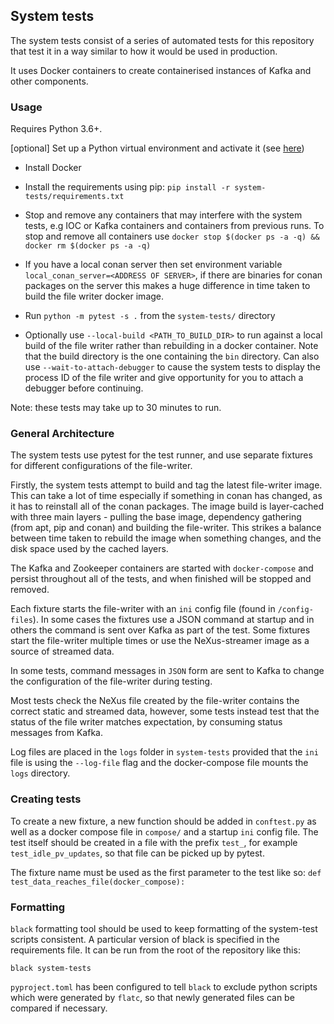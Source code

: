 ## System tests

The system tests consist of a series of automated tests for this repository that test it in a way similar to how it would be used in production.

It uses Docker containers to create containerised instances of Kafka and other components.

### Usage

Requires Python 3.6+.

[optional] Set up a Python virtual environment and activate it (see [here](https://virtualenv.pypa.io/en/stable/))

* Install Docker

* Install the requirements using pip: `pip install -r system-tests/requirements.txt`

* Stop and remove any containers that may interfere with the system tests, e.g IOC or Kafka containers and containers from previous runs. To stop and remove all containers use `docker stop $(docker ps -a -q) && docker rm $(docker ps -a -q)`

* If you have a local conan server then set environment variable `local_conan_server=<ADDRESS OF SERVER>`, if there are binaries for conan packages on the server this makes a huge difference in time taken to build the file writer docker image.

* Run `python -m pytest -s .` from the `system-tests/` directory

* Optionally use `--local-build <PATH_TO_BUILD_DIR>` to run against a local build of the file writer rather than rebuilding in a docker container. Note that the build directory is the one containing the `bin` directory.
Can also use `--wait-to-attach-debugger` to cause the system tests to display the process ID of the file writer and give opportunity for you to attach a debugger before continuing.

Note: these tests may take up to 30 minutes to run.


### General Architecture
The system tests use pytest for the test runner, and use separate fixtures for different configurations of the file-writer. 

Firstly, the system tests attempt to build and tag the latest file-writer image. This can take a lot of time especially if something in conan has changed, as it has to reinstall all of the conan packages. The image build is layer-cached with three main layers - pulling the base image, dependency gathering (from apt, pip and conan) and building the file-writer. This strikes a balance between time taken to rebuild the image when something changes, and the disk space used by the cached layers.

The Kafka and Zookeeper containers are started with `docker-compose` and persist throughout all of the tests, and when finished will be stopped and removed.

Each fixture starts the file-writer with an `ini` config file (found in `/config-files`). In some cases the fixtures use a JSON command at startup and in others the command is sent over Kafka as part of the test. Some fixtures start the file-writer multiple times or use the NeXus-streamer image as a source of streamed data.

In some tests, command messages in `JSON` form are sent to Kafka to change the configuration of the file-writer during testing. 

Most tests check the NeXus file created by the file-writer contains the correct static and streamed data, however, some tests instead test that the status of the file writer matches expectation, by consuming status messages from Kafka.

Log files are placed in the `logs` folder in `system-tests` provided that the `ini` file is using the `--log-file` flag and the docker-compose file mounts the `logs` directory.

### Creating tests

To create a new fixture, a new function should be added in `conftest.py` as well as a docker compose file in `compose/` and a startup `ini` config file. The test itself should be created in a file with the prefix `test_`, for example `test_idle_pv_updates`, so that file can be picked up by pytest. 

The fixture name must be used as the first parameter to the test like so:
`def test_data_reaches_file(docker_compose):`

### Formatting

`black` formatting tool should be used to keep formatting of the system-test scripts consistent. A particular version of black is specified in the requirements file.
It can be run from the root of the repository like this:
```
black system-tests
```
`pyproject.toml` has been configured to tell `black` to exclude python scripts which were generated by `flatc`, so that newly generated files can be compared if necessary.
